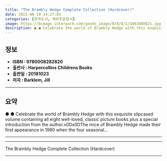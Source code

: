 ```yaml
---
title: "The Brambly Hedge Complete Collection (Hardcover)"
date: 2021-08-19 14:27:03
categories: [외국도서, 해외주문원서]
image: https://bimage.interpark.com/goods_image/0/8/8/2/346340882s.jpg
description: ● ● Celebrate the world of Brambly Hedge with this exquisite slipcased volume containing all eight well-loved, classic picture books plus a special introducti
---
```


## **정보**

- **ISBN : 9780008282820**
- **출판사 : Harpercollins Childrens Books**
- **출판일 : 20181023**
- **저자 : Barklem, Jill**

------



## **요약**

●  ●  Celebrate the world of Brambly Hedge with this exquisite slipcased volume containing all eight well-loved, classic picture books plus a special introduction from the author.x0Dx0DThe mice of Brambly Hedge made their first appearance in 1980 when the four seasonal... 

------



------


The Brambly Hedge Complete Collection (Hardcover) 

------


